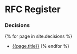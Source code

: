 # RFC Register



### Decisions

{% for page in site.decisions %}
  * [{{page.title}}]({{page.url}})
{% endfor %}